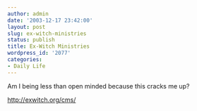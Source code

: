 ```yaml
---
author: admin
date: '2003-12-17 23:42:00'
layout: post
slug: ex-witch-ministries
status: publish
title: Ex-Witch Ministries
wordpress_id: '2077'
categories:
- Daily Life
---
```

Am I being less than open minded because this cracks me up?

<a href="http://exwitch.org/cms/">http://exwitch.org/cms/</a>
